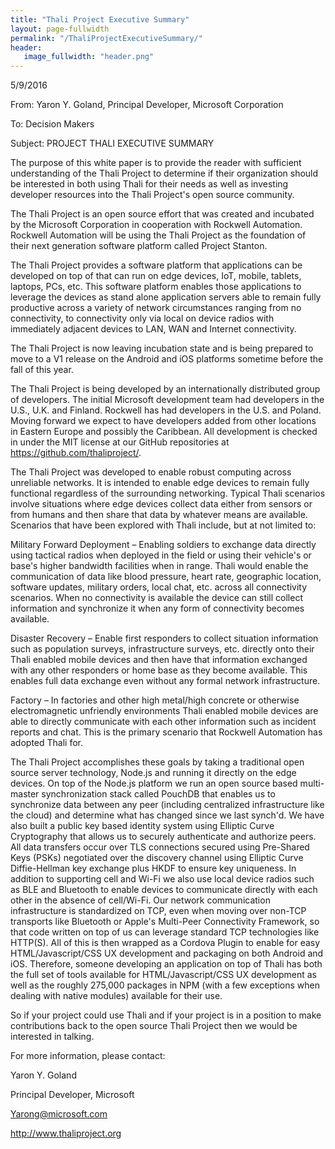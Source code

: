 ```yaml
---
title: "Thali Project Executive Summary"
layout: page-fullwidth
permalink: "/ThaliProjectExecutiveSummary/"
header:
   image_fullwidth: "header.png"
---
```

5/9/2016

From: Yaron Y. Goland, Principal Developer, Microsoft Corporation

To: Decision Makers

Subject: PROJECT THALI EXECUTIVE SUMMARY

The purpose of this white paper is to provide the reader with sufficient understanding of the Thali Project to determine if their organization should be interested in both using Thali for their needs as well as investing developer resources into the Thali Project's open source community.

The Thali Project is an open source effort that was created and incubated by the Microsoft Corporation in cooperation with Rockwell Automation. Rockwell Automation will be using the Thali Project as the foundation of their next generation software platform called Project Stanton.

The Thali Project provides a software platform that applications can be developed on top of that can run on edge devices, IoT, mobile, tablets, laptops, PCs, etc. This software platform enables those applications to leverage the devices as stand alone application servers able to remain fully productive across a variety of network circumstances ranging from no connectivity, to connectivity only via local on device radios with immediately adjacent devices to LAN, WAN and Internet connectivity.

The Thali Project is now leaving incubation state and is being prepared to move to a V1 release on the Android and iOS platforms sometime before the fall of this year.

The Thali Project is being developed by an internationally distributed group of developers. The initial Microsoft development team had developers in the U.S., U.K. and Finland. Rockwell has had developers in the U.S. and Poland. Moving forward we expect to have developers added from other locations in Eastern Europe and possibly the Caribbean. All development is checked in under the MIT license at our GitHub repositories at https://github.com/thaliproject/.

The Thali Project was developed to enable robust computing across unreliable networks. It is intended to enable edge devices to remain fully functional regardless of the surrounding networking. Typical Thali scenarios involve situations where edge devices collect data either from sensors or from humans and then share that data by whatever means are available. Scenarios that have been explored with Thali include, but at not limited to:

Military Forward Deployment – Enabling soldiers to exchange data directly using tactical radios when deployed in the field or using their vehicle's or base's higher bandwidth facilities when in range. Thali would enable the communication of data like blood pressure, heart rate, geographic location, software updates, military orders, local chat, etc. across all connectivity scenarios. When no connectivity is available the device can still collect information and synchronize it when any form of connectivity becomes available.

Disaster Recovery – Enable first responders to collect situation information such as population surveys, infrastructure surveys, etc. directly onto their Thali enabled mobile devices and then have that information exchanged with any other responders or home base as they become available. This enables full data exchange even without any formal network infrastructure.

Factory – In factories and other high metal/high concrete or otherwise electromagnetic unfriendly environments Thali enabled mobile devices are able to directly communicate with each other information such as incident reports and chat. This is the primary scenario that Rockwell Automation has adopted Thali for.

The Thali Project accomplishes these goals by taking a traditional open source server technology, Node.js and running it directly on the edge devices. On top of the Node.js platform we run an open source based multi-master synchronization stack called PouchDB that enables us to synchronize data between any peer (including centralized infrastructure like the cloud) and determine what has changed since we last synch'd. We have also built a public key based identity system using Elliptic Curve Cryptography that allows us to securely authenticate and authorize peers. All data transfers occur over TLS connections secured using Pre-Shared Keys (PSKs) negotiated over the discovery channel using Elliptic Curve Diffie-Hellman key exchange plus HKDF to ensure key uniqueness. In addition to supporting cell and Wi-Fi we also use local device radios such as BLE and Bluetooth to enable devices to communicate directly with each other in the absence of cell/Wi-Fi. Our network communication infrastructure is standardized on TCP, even when moving over non-TCP transports like Bluetooth or Apple's Multi-Peer Connectivity Framework, so that code written on top of us can leverage standard TCP technologies like HTTP(S). All of this is then wrapped as a Cordova Plugin to enable for easy HTML/Javascript/CSS UX development and packaging on both Android and iOS. Therefore, someone developing an application on top of Thali has both the full set of tools available for HTML/Javascript/CSS UX development as well as the roughly 275,000 packages in NPM (with a few exceptions when dealing with native modules) available for their use.

So if your project could use Thali and if your project is in a position to make contributions back to the open source Thali Project then we would be interested in talking.

For more information, please contact:

Yaron Y. Goland

Principal Developer, Microsoft

Yarong@microsoft.com

http://www.thaliproject.org

